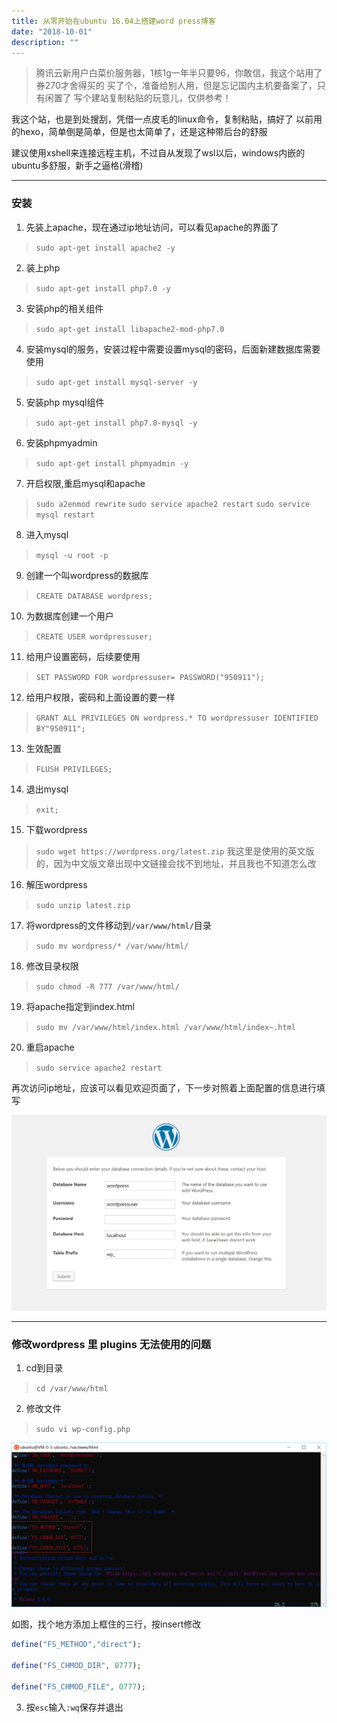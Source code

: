 ```yaml
---
title: 从零开始在ubuntu 16.04上搭建word press博客
date: "2018-10-01"
description: ""
---
```


> 腾讯云新用户白菜价服务器，1核1g一年半只要96，你敢信，我这个站用了券270才舍得买的
买了个，准备给别人用，但是忘记国内主机要备案了，只有闲置了
写个建站复制粘贴的玩意儿，仅供参考！

我这个站，也是到处搜刮，凭借一点皮毛的linux命令，复制粘贴，搞好了
以前用的hexo，简单倒是简单，但是也太简单了，还是这种带后台的舒服

建议使用xshell来连接远程主机，不过自从发现了wsl以后，windows内嵌的ubuntu多舒服，新手之逼格(滑稽)

------------
### 安装
1. 先装上apache，现在通过ip地址访问，可以看见apache的界面了
> `sudo apt-get install apache2 -y`

2. 装上php
>`sudo apt-get install php7.0 -y`

3. 安装php的相关组件
>`sudo apt-get install libapache2-mod-php7.0`

4. 安装mysql的服务，安装过程中需要设置mysql的密码，后面新建数据库需要使用
> `sudo apt-get install mysql-server -y`

5. 安装php mysql组件
> `sudo apt-get install php7.0-mysql -y`

6. 安装phpmyadmin
>`sudo apt-get install phpmyadmin -y`

7. 开启权限,重启mysql和apache
> `sudo a2enmod rewrite`
`sudo service apache2 restart`
`sudo service mysql restart`

8. 进入mysql
> `mysql -u root -p`

9. 创建一个叫wordpress的数据库
> `CREATE DATABASE wordpress;`

10. 为数据库创建一个用户
> `CREATE USER wordpressuser;`

11. 给用户设置密码，后续要使用
> `SET PASSWORD FOR wordpressuser= PASSWORD("950911");`

12. 给用户权限，密码和上面设置的要一样
> `GRANT ALL PRIVILEGES ON wordpress.* TO wordpressuser IDENTIFIED BY"950911";`

13. 生效配置
> `FLUSH PRIVILEGES;`

14. 退出mysql
> `exit;`

15. 下载wordpress
> `sudo wget https://wordpress.org/latest.zip`
我这里是使用的英文版的，因为中文版文章出现中文链接会找不到地址，并且我也不知道怎么改

16. 解压wordpress
> `sudo unzip latest.zip`

17. 将wordpress的文件移动到`/var/www/html/`目录
> `sudo mv wordpress/* /var/www/html/`

18. 修改目录权限
> `sudo chmod -R 777 /var/www/html/`

19. 将apache指定到index.html
> `sudo mv /var/www/html/index.html /var/www/html/index~.html`

20. 重启apache
> `sudo service apache2 restart`

再次访问ip地址，应该可以看见欢迎页面了，下一步对照着上面配置的信息进行填写

![](db-form.png)

------------


### 修改wordpress 里 plugins 无法使用的问题

1. cd到目录
>`cd /var/www/html`

2. 修改文件
> `sudo vi wp-config.php`

![](chmod.png)

如图，找个地方添加上框住的三行，按insert修改
``` php
define("FS_METHOD","direct");

define("FS_CHMOD_DIR", 0777);

define("FS_CHMOD_FILE", 0777);
```
3. 按`esc`输入`:wq`保存并退出
